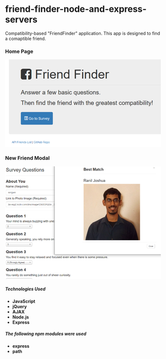 # friend-finder-node-and-express-servers
Compatibility-based "FriendFinder" application. This app is designed to find a comaptible friend.

### Home Page
![Friend Finder Home Page](https://github.com/sjosevich/friend-finder-node-and-express-servers/blob/master/FriendFinder/images/Capture.PNG)

### New Friend Modal
![Friend Finder Home Page](https://github.com/sjosevich/friend-finder-node-and-express-servers/blob/master/FriendFinder/images/Capture2.PNG)

##### Technologies Used
* **JavaScript**
* **jQuery**
* **AJAX**
* **Node.js**
* **Express**

##### The following npm modules were used
* **express**
* **path**
